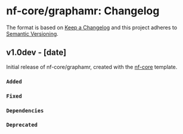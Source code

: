 # nf-core/graphamr: Changelog

The format is based on [Keep a Changelog](https://keepachangelog.com/en/1.0.0/)
and this project adheres to [Semantic Versioning](https://semver.org/spec/v2.0.0.html).

## v1.0dev - [date]

Initial release of nf-core/graphamr, created with the [nf-core](https://nf-co.re/) template.

### `Added`

### `Fixed`

### `Dependencies`

### `Deprecated`

